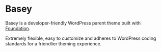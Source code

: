 # Basey

Basey is a developer-friendly WordPress parent theme built with [Foundation](https://github.com/zurb/foundation).

Extremely flexible, easy to customize and adheres to WordPress coding standards for a friendlier theming experience.